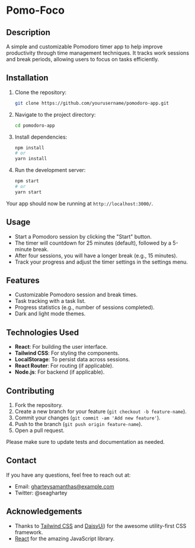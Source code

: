 # Pomo-Foco


## Description
A simple and customizable Pomodoro timer app to help improve productivity through time management techniques. It tracks work sessions and break periods, allowing users to focus on tasks efficiently.

## Installation

1. Clone the repository:
   ```bash
   git clone https://github.com/yourusername/pomodoro-app.git
   ```

2. Navigate to the project directory:
   ```bash
   cd pomodoro-app
   ```

3. Install dependencies:
   ```bash
   npm install
   # or
   yarn install
   ```

4. Run the development server:
   ```bash
   npm start
   # or
   yarn start
   ```

Your app should now be running at `http://localhost:3000/`.

## Usage

- Start a Pomodoro session by clicking the "Start" button.
- The timer will countdown for 25 minutes (default), followed by a 5-minute break.
- After four sessions, you will have a longer break (e.g., 15 minutes).
- Track your progress and adjust the timer settings in the settings menu.

## Features
- Customizable Pomodoro session and break times.
- Task tracking with a task list.
- Progress statistics (e.g., number of sessions completed).
- Dark and light mode themes.

## Technologies Used
- **React**: For building the user interface.
- **Tailwind CSS**: For styling the components.
- **LocalStorage**: To persist data across sessions.
- **React Router**: For routing (if applicable).
- **Node.js**: For backend (if applicable).

## Contributing

1. Fork the repository.
2. Create a new branch for your feature (`git checkout -b feature-name`).
3. Commit your changes (`git commit -am 'Add new feature'`).
4. Push to the branch (`git push origin feature-name`).
5. Open a pull request.

Please make sure to update tests and documentation as needed.

## Contact
If you have any questions, feel free to reach out at:
- Email:  gharteysamanthas@example.com
- Twitter: @seaghartey

## Acknowledgements
- Thanks to [Tailwind CSS](https://tailwindcss.com) and [DaisyUi](https://daisyui.com)) for the awesome utility-first CSS framework.
- [React](https://reactjs.org) for the amazing JavaScript library.

